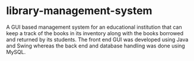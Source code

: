 # library-management-system
A GUI based management system for an educational institution that can keep a track of the books in its inventory along with the books borrowed and returned by its students. The front end GUI was developed using Java and Swing whereas the back end and database handling was done using MySQL.
